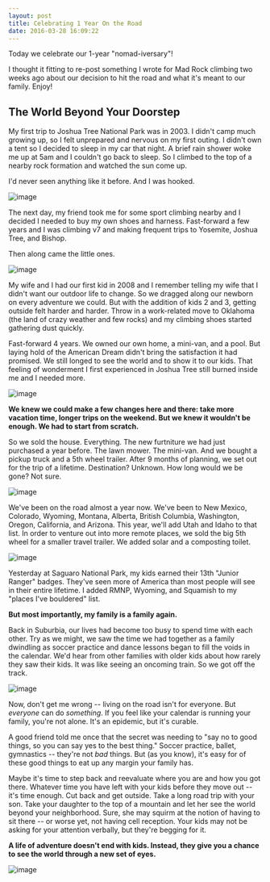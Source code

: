 ```yaml
---
layout: post
title: Celebrating 1 Year On the Road
date: 2016-03-28 16:09:22
---
```


Today we celebrate our 1-year "nomad-iversary"!

I thought it fitting to re-post something I wrote for Mad Rock climbing two weeks ago about our decision to hit the road and what it's meant to our family. Enjoy!

## The World Beyond Your Doorstep

My first trip to Joshua Tree National Park was in 2003. I didn't camp much growing up, so I felt unprepared and nervous on my first outing. I didn't own a tent so I decided to sleep in my car that night. A brief rain shower woke me up at 5am and I couldn't go back to sleep. So I climbed to the top of a nearby rock formation and watched the sun come up.

I'd never seen anything like it before. And I was hooked.

![image](https://scontent-sea1-1.cdninstagram.com/t51.2885-15/e35/3930f92253b111e29b2522000a9f13d5_7.jpg)

The next day, my friend took me for some sport climbing nearby and I decided I needed to buy my own shoes and harness. Fast-forward a few years and I was climbing v7 and making frequent trips to Yosemite, Joshua Tree, and Bishop.

Then along came the little ones.

![image](https://scontent-sea1-1.cdninstagram.com/t51.2885-15/e35/af9c391e7bd811e3aa7e129610c60c10_8.jpg)

My wife and I had our first kid in 2008 and I remember telling my wife that I didn't want our outdoor life to change. So we dragged along our newborn on every adventure we could. But with the addition of kids 2 and 3, getting outside felt harder and harder. Throw in a work-related move to Oklahoma (the land of crazy weather and few rocks) and my climbing shoes started gathering dust quickly.

Fast-forward 4 years. We owned our own home, a mini-van, and a pool. But laying hold of the American Dream didn't bring the satisfaction it had promised. We still longed to see the world and to show it to our kids. That feeling of wonderment I first experienced in Joshua Tree still burned inside me and I needed more.

![image](https://scontent-sea1-1.cdninstagram.com/t51.2885-15/e35/926213_656889351053928_660712310_n.jpg)

**We knew we could make a few changes here and there: take more vacation time, longer trips on the weekend. But we knew it wouldn't be enough. We had to start from scratch.**

So we sold the house. Everything. The new furtniture we had just purchased a year before. The lawn mower. The mini-van. And we bought a pickup truck and a 5th wheel trailer. After 9 months of planning, we set out for the trip of a lifetime. Destination? Unknown. How long would we be gone? Not sure.

![image](https://scontent-sea1-1.cdninstagram.com/t51.2885-15/e35/11378666_709862822456722_1866438265_n.jpg)

We've been on the road almost a year now. We've been to New Mexico, Colorado, Wyoming, Montana, Alberta, British Columbia, Washington, Oregon, California, and Arizona. This year, we'll add Utah and Idaho to that list. In order to venture out into more remote places, we sold the big 5th wheel for a smaller travel trailer. We added solar and a composting toilet.

![image](https://scontent-sea1-1.cdninstagram.com/t51.2885-15/e35/11357814_942906379085871_1564234688_n.jpg)

Yesterday at Saguaro National Park, my kids earned their 13th "Junior Ranger" badges. They've seen more of America than most people will see in their entire lifetime. I added RMNP, Wyoming, and Squamish to my "places I've bouldered" list.

**But most importantly, my family is a family again.**

Back in Suburbia, our lives had become too busy to spend time with each other. Try as we might, we saw the time we had together as a family dwindling as soccer practice and dance lessons began to fill the voids in the calendar. We'd hear from other families with older kids about how rarely they saw their kids. It was like seeing an oncoming train. So we got off the track.

![image](https://scontent-sea1-1.cdninstagram.com/t51.2885-15/e35/927105_1611879385755345_541526534_n.jpg)

Now, don't get me wrong -- living on the road isn't for everyone. But *everyone* can do *something*.  If you feel like your calendar is running your family, you're not alone. It's an epidemic, but it's curable.

A good friend told me once that the secret was needing to "say no to good things, so you can say yes to the best thing." Soccer practice, ballet, gymnastics -- they're not *bad* things. But (as you know), it's easy for of these good things to eat up any margin your family has.

Maybe it's time to step back and reevaluate where you are and how you got there. Whatever time you have left with your kids before they move out -- it's time enough. Cut back and get outside. Take a long road trip with your son. Take your daughter to the top of a mountain and let her see the world beyond your neighborhood. Sure, she may squirm at the notion of having to sit there -- or worse yet, not having cell reception. Your kids may not be asking for your attention verbally, but they're begging for it.

**A life of adventure doesn't end with kids. Instead, they give you a chance to see the world through a new set of eyes.**

![image](https://scontent-sea1-1.cdninstagram.com/t51.2885-15/e35/11373759_1622625724661289_543084775_n.jpg)
